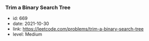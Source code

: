 ### Trim a Binary Search Tree

* id: 669
* date: 2021-10-30
* link: https://leetcode.com/problems/trim-a-binary-search-tree
* level: Medium
